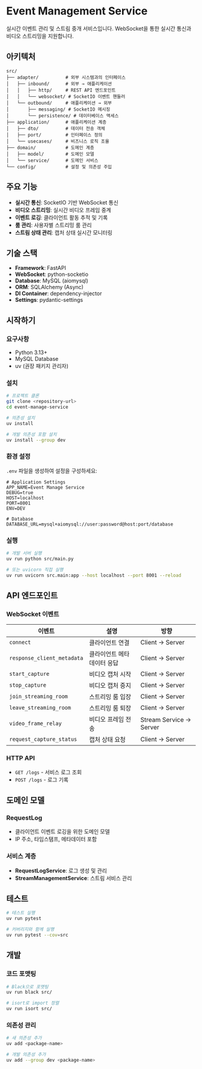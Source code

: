 # Event Management Service
실시간 이벤트 관리 및 스트림 중개 서비스입니다. WebSocket을 통한 실시간 통신과 비디오 스트리밍을 지원합니다.

## 아키텍처
```
src/
├── adapter/          # 외부 시스템과의 인터페이스
│   ├── inbound/      # 외부 → 애플리케이션
│   │   ├── http/     # REST API 엔드포인트
│   │   └── websocket/ # SocketIO 이벤트 핸들러
│   └── outbound/     # 애플리케이션 → 외부
│       ├── messaging/ # SocketIO 메시징
│       └── persistence/ # 데이터베이스 액세스
├── application/      # 애플리케이션 계층
│   ├── dto/          # 데이터 전송 객체
│   ├── port/         # 인터페이스 정의
│   └── usecases/     # 비즈니스 로직 조율
├── domain/           # 도메인 계층
│   ├── model/        # 도메인 모델
│   └── service/      # 도메인 서비스
└── config/           # 설정 및 의존성 주입
```

## 주요 기능
- **실시간 통신**: SocketIO 기반 WebSocket 통신
- **비디오 스트리밍**: 실시간 비디오 프레임 중계
- **이벤트 로깅**: 클라이언트 활동 추적 및 기록
- **룸 관리**: 사용자별 스트리밍 룸 관리
- **스트림 상태 관리**: 캡처 상태 실시간 모니터링

## 기술 스택
- **Framework**: FastAPI
- **WebSocket**: python-socketio
- **Database**: MySQL (aiomysql)
- **ORM**: SQLAlchemy (Async)
- **DI Container**: dependency-injector
- **Settings**: pydantic-settings

## 시작하기

### 요구사항

- Python 3.13+
- MySQL Database
- uv (권장 패키지 관리자)

### 설치
```bash
# 프로젝트 클론
git clone <repository-url>
cd event-manage-service

# 의존성 설치
uv install

# 개발 의존성 포함 설치
uv install --group dev
```

### 환경 설정
`.env` 파일을 생성하여 설정을 구성하세요:

```env
# Application Settings
APP_NAME=Event Manage Service
DEBUG=true
HOST=localhost
PORT=8001
ENV=DEV

# Database
DATABASE_URL=mysql+aiomysql://user:password@host:port/database
```

### 실행
```bash
# 개발 서버 실행
uv run python src/main.py

# 또는 uvicorn 직접 실행
uv run uvicorn src.main:app --host localhost --port 8001 --reload
```

## API 엔드포인트

### WebSocket 이벤트
| 이벤트 | 설명 | 방향 |
|-------|------|------|
| `connect` | 클라이언트 연결 | Client → Server |
| `response_client_metadata` | 클라이언트 메타데이터 응답 | Client → Server |
| `start_capture` | 비디오 캡처 시작 | Client → Server |
| `stop_capture` | 비디오 캡처 중지 | Client → Server |
| `join_streaming_room` | 스트리밍 룸 입장 | Client → Server |
| `leave_streaming_room` | 스트리밍 룸 퇴장 | Client → Server |
| `video_frame_relay` | 비디오 프레임 전송 | Stream Service → Server |
| `request_capture_status` | 캡처 상태 요청 | Client → Server |

### HTTP API
- `GET /logs` - 서비스 로그 조회
- `POST /logs` - 로그 기록

## 도메인 모델
### RequestLog
- 클라이언트 이벤트 로깅을 위한 도메인 모델
- IP 주소, 타임스탬프, 메타데이터 포함

### 서비스 계층
- **RequestLogService**: 로그 생성 및 관리
- **StreamManagementService**: 스트림 서비스 관리

## 테스트

```bash
# 테스트 실행
uv run pytest

# 커버리지와 함께 실행
uv run pytest --cov=src
```

## 개발

### 코드 포맷팅
```bash
# Black으로 포맷팅
uv run black src/

# isort로 import 정렬
uv run isort src/
```

### 의존성 관리
```bash
# 새 의존성 추가
uv add <package-name>

# 개발 의존성 추가
uv add --group dev <package-name>
```